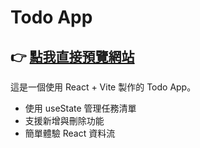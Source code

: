 # Todo App

👉 [點我直接預覽網站](https://todo-app-chi-lyart-76.vercel.app/)
---

這是一個使用 React + Vite 製作的 Todo App。
- 使用 useState 管理任務清單
- 支援新增與刪除功能
- 簡單體驗 React 資料流

